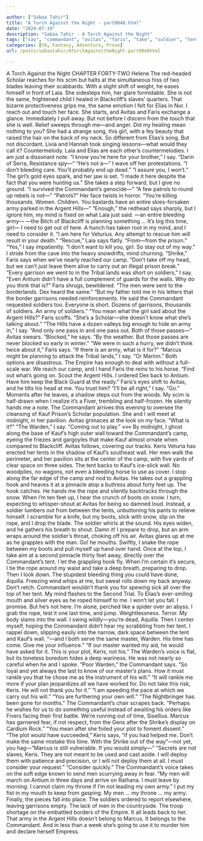 ```yaml
---

author: ["Sabaa Tahir"]
title: "A Torch Against the Night - part0048.html"
date: "2024-07-19"
description: "Sabaa Tahir - A Torch Against the Night"
tags: ["say", "commandant", "avitas", "faris", "take", "soldier", "tent", "back", "army", "wall", "men", "kauf", "time", "camp", "hand", "keris", "rope", "laia", "elia", "girl", "would", "bleeding", "eye", "argent", "mind"]
categories: [YA, Fantasy, Adventure, Prose]
url: /posts/sabaatahir/ATorchAgainsttheNight-part0048html

---
```



A Torch Against the Night
CHAPTER FORTY-TWO
Helene
The red-headed Scholar reaches for his scim but halts at the simultaneous hiss of two blades leaving their scabbards. With a slight shift of weight, he eases himself in front of Laia.
She sidesteps him, her glare formidable. She is not the same, frightened child I healed in Blackcliff’s slaves’ quarters. That bizarre protectiveness grips me, the same emotion I felt for Elias in Nur. I reach out and touch her face. She starts, and Avitas and Faris exchange a glance. Immediately I pull away. But not before I discern from the touch that she is well. Relief sweeps through me—and anger.
Did my healing mean nothing to you?
She had a strange song, this girl, with a fey beauty that raised the hair on the back of my neck. So different from Elias’s song. But not discordant. Livia and Hannah took singing lessons—what would they call it? Countermelody. Laia and Elias are each other’s countermelodies. I am just a dissonant note.
“I know you’re here for your brother,” I say. “Darin of Serra, Resistance spy—”
“He’s not a—”
I wave off her protestations. “I don’t bleeding care. You’ll probably end up dead.”
“I assure you, I won’t.” The girl’s gold eyes spark, and her jaw is set. “I made it here despite the fact that you were hunting us.” She takes a step forward, but I give no ground. “I survived the Commandant’s genocide—”
“A few patrols to round up rebels is not—”
“Patrols?” Her face twists in horror. “You’re killing thousands. Women. Children. You bastards have an entire skies-forsaken army parked in the Argent Hills—”
“Enough,” the redhead says sharply, but I ignore him, my mind is fixed on what Laia just said.
—an entire bleeding army—
—the Bitch of Blackcliff is planning something … It’s big this time, girl—
I need to get out of here. A hunch has taken root in my mind, and I need to consider it.
“I am here for Veturius. Any attempt to rescue him will result in your death.”
“Rescue,” Laia says flatly. “From—from the prison.”
“Yes,” I say impatiently. “I don’t want to kill you, girl. So stay out of my way.”
I stride from the cave into the heavy snowdrifts, mind churning.
“Shrike,” Faris says when we’ve nearly reached our camp. “Don’t take off my head, but we can’t just leave them alive to carry out an illegal prison break.”
“Every garrison we went to in the Tribal lands was short on soldiers,” I say. “Even Antium didn’t have a full complement of guards for the walls. Why do you think that is?”
Faris shrugs, bewildered. “The men were sent to the borderlands. Dex heard the same.”
“But my father told me in his letters that the border garrisons needed reinforcements. He said the Commandant requested soldiers too. Everyone is short. Dozens of garrisons, thousands of soldiers. An army of soldiers.”
“You mean what the girl said about the Argent Hills?” Faris scoffs. “She’s a Scholar—she doesn’t know what she’s talking about.”
“The Hills have a dozen valleys big enough to hide an army in,” I say. “And only one pass in and one pass out. Both of those passes—”
Avitas swears. “Blocked,” he says. “By the weather. But those passes are never blocked so early in winter.”
“We were in such a hurry, we didn’t think twice about it,” Faris says. “If there is an army, what is it for?”
“Marcus might be planning to attack the Tribal lands,” I say. “Or Marinn.” Both options are disastrous. The Empire has enough to deal with without a full-scale war. We reach our camp, and I hand Faris the reins to his horse. “Find out what’s going on. Scout the Argent Hills. I ordered Dex back to Antium. Have him keep the Black Guard at the ready.”
Faris’s eyes shift to Avitas, and he tilts his head at me. You trust him?
“I’ll be all right,” I say. “Go.”
Moments after he leaves, a shadow steps out from the woods. My scim is half-drawn when I realize it’s a Fiver, trembling and half-frozen. He silently hands me a note.
The Commandant arrives this evening to oversee the cleansing of Kauf Prison’s Scholar population. She and I will meet at midnight, in her pavilion.
Avitas grimaces at the look on my face. “What is it?”
“The Warden,” I say. “Coming out to play.”
«««
By midnight, I ghost along the base of Kauf’s high outer wall toward the Commandant’s camp, eyeing the friezes and gargoyles that make Kauf almost ornate when compared to Blackcliff. Avitas follows, covering our tracks.
Keris Veturia has erected her tents in the shadow of Kauf’s southeast wall. Her men walk the perimeter, and her pavilion sits at the center of the camp, with five yards of clear space on three sides. The tent backs to Kauf’s ice-slick wall. No woodpiles, no wagons, not even a bleeding horse to use as cover.
I stop along the far edge of the camp and nod to Avitas. He takes out a grappling hook and heaves it at a pinnacle atop a buttress about forty feet up. The hook catches. He hands me the rope and silently backtracks through the snow.
When I’m ten feet up, I hear the crunch of boots on snow. I turn, expecting to whisper-shout at Avitas for being so damned loud. Instead, a soldier lumbers out from between the tents, unbuttoning his pants to relieve himself.
I scramble for a knife, but my boots, slick with snow, slip on the rope, and I drop the blade. The soldier whirls at the sound. His eyes widen, and he gathers his breath to shout. Damn it! I prepare to drop, but an arm wraps around the soldier’s throat, choking off his air. Avitas glares up at me as he grapples with the man. Go! he mouths.
Swiftly, I snake the rope between my boots and pull myself up hand over hand. Once at the top, I take aim at a second pinnacle thirty feet away, directly over the Commandant’s tent. I let the grappling hook fly. When I’m certain it’s secure, I tie the rope around my waist and take a deep breath, preparing to drop.
Then I look down.
The stupidest bleeding thing you could have done, Aquilla. Freezing wind whips at me, but sweat rolls down my back anyway. Don’t retch. Commandant wouldn’t thank you for spewing sick all over the top of her tent. My mind flashes to the Second Trial. To Elias’s ever-smiling mouth and silver eyes as he roped himself to me. I won’t let you fall. I promise.
But he’s not here. I’m alone, perched like a spider over an abyss. I grab the rope, test it one last time, and jump.
Weightlessness. Terror. My body slams into the wall. I swing wildly—you’re dead, Aquilla. Then I center myself, hoping the Commandant didn’t hear my scrabbling from her tent. I rappel down, slipping easily into the narrow, dark space between the tent and Kauf’s wall.
“—and I both serve the same master, Warden. His time has come. Give me your influence.”
“If our master wanted my aid, he would have asked for it. This is your plot, Keris, not his.” The Warden’s voice is flat, but its toneless boredom hides a deep wariness. He was not nearly so careful when he and I spoke.
“Poor Warden,” the Commandant says. “So loyal and yet always the last to know of our master’s plans. How it must rankle you that he chose me as the instrument of his will.”
“It will rankle me more if your plan jeopardizes all we have worked for. Do not take this risk, Keris. He will not thank you for it.”
“I am speeding the pace at which we carry out his will.”
“You are furthering your own will.”
“The Nightbringer has been gone for months.” The Commandant’s chair scrapes back. “Perhaps he wishes for us to do something useful instead of awaiting his orders like Fivers facing their first battle. We’re running out of time, Sisellius. Marcus has garnered fear, if not respect, from the Gens after the Shrike’s display on Cardium Rock.”
“You mean after she foiled your plot to foment dissent.”
“The plot would have succeeded,” Keris says, “if you had helped me. Don’t make the same mistake this time. With the Shrike out of the way”—not yet, you hag—“Marcus is still vulnerable. If you would simply—”
“Secrets are not slaves, Keris. They are not meant to be used and cast aside. I will deploy them with patience and precision, or I will not deploy them at all. I must consider your request.”
“Consider quickly.” The Commandant’s voice takes on the soft edge known to send men scurrying away in fear. “My men will march on Antium in three days and arrive on Rathana. I must leave by morning. I cannot claim my throne if I’m not leading my own army.”
I put my fist in my mouth to keep from gasping. My men … my throne … my army.
Finally, the pieces fall into place. The soldiers ordered to report elsewhere, leaving garrisons empty. The lack of men in the countryside. The troop shortage on the embattled borders of the Empire. It all leads back to her.
That army in the Argent Hills doesn’t belong to Marcus. It belongs to the Commandant. And in less than a week she’s going to use it to murder him and declare herself Empress.
